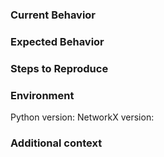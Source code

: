 <!-- If you have a general question about NetworkX, please use the discussions tab to create a new discussion -->

<!--- Provide a general summary of the issue in the Title above -->


### Current Behavior
<!--- Tell us what happens instead of the expected behavior -->

### Expected Behavior
<!--- Tell us what should happen -->

### Steps to Reproduce
<!--- Provide a minimal example that reproduces the bug -->

### Environment
<!--- Please provide details about your local environment -->
Python version:
NetworkX version:


### Additional context
<!--- Add any other context about the problem here, screenshots, etc. -->